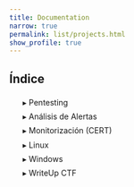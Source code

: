 ```yaml
---
title: Documentation
narrow: true
permalink: list/projects.html
show_profile: true
---
```


## Índice

<style>
	#menu * { list-style:none;}
	#menu li{ line-height:180%;}
	#menu li a{color:#222; text-decoration:none;}
	#menu li a:before{ content:"\025b8"; color:#ddd; margin-right:4px;}
	#menu input[name="list"] {
	    position: absolute;
	    left: -1000em;
	    }
	#menu label:before{ content:"\025b8"; margin-right:4px;}
	#menu input:checked ~ label:before{ content:"\025be";}
	#menu .interior{display: none;}
	#menu input:checked ~ ul{display:block;}
</style>


<ul id="menu">
   <li><input type="checkbox" name="list" id="nivel1-1"><label for="nivel1-1">Pentesting</label>
   <ul class="interior">

<div markdown="1">

{% assign pentesting = site.pages | where_exp: "item" , "item.path contains 'pentesting'"%}

{% for item in pentesting %}

- [{{item.title }}]({{item.url}})

{% endfor %}

</div>
	</ul>
   <li><input type="checkbox" name="list" id="nivel1-2"><label for="nivel1-2">Análisis de Alertas</label>
   <ul class="interior">

<div markdown="1">

{% assign analisisAlertas = site.pages | where_exp: "item" , "item.path contains 'analisisAlertas'"%}

{% for item in analisisAlertas %}

- [{{item.title }}]({{item.url}})

{% endfor %}

</div>
	</ul>
	<li><input type="checkbox" name="list" id="nivel1-3"><label for="nivel1-3">Monitorización (CERT)</label>
	   <ul class="interior">

<div markdown="1">

{% assign monitorizacion = site.pages | where_exp: "item" , "item.path contains 'monitorizacion'"%}

{% for item in monitorizacion %}

- [{{item.title }}]({{item.url}})

{% endfor %}

</div>
	</ul>
	<li><input type="checkbox" name="list" id="nivel1-4"><label for="nivel1-4">Linux</label>
	   <ul class="interior">

<div markdown="1">

{% assign linux = site.pages | where_exp: "item" , "item.path contains 'linux'"%}

{% for item in linux %}

- [{{item.title }}]({{item.url}})

{% endfor %}

</div>
	</ul>
	<li><input type="checkbox" name="list" id="nivel1-5"><label for="nivel1-5">Windows</label>
	   <ul class="interior">

<div markdown="1">

{% assign windows = site.pages | where_exp: "item" , "item.path contains 'windows'"%}

{% for item in windows %}

- [{{item.title }}]({{item.url}})

{% endfor %}

</div>
	</ul>
	<li><input type="checkbox" name="list" id="nivel1-6"><label for="nivel1-6">WriteUp CTF</label>
	   <ul class="interior">
	   	 	<li><input type="checkbox" name="list" id="nivel2-6"><label for="nivel2-6">HackTheBox CTF</label>
	         <ul class="interior">

<div markdown="1">

{% assign hackthebox = site.pages | where_exp: "item" , "item.path contains 'ctf/HackTheBox'"%}

{% for item in hackthebox %}

- [{{item.title }}]({{item.url}})

{% endfor %}

</div>
	            </ul>
	         </li>
	         <li><input type="checkbox" name="list" id="nivel2-7"><label for="nivel2-7">TryHackMe CTF</label>
	         <ul class="interior">

<div markdown="1">

{% assign tryhackme = site.pages | where_exp: "item" , "item.path contains 'ctf/TryHackMe'"%}

{% for item in tryhackme %}

- [{{item.title }}]({{item.url}})

{% endfor %}

</div>
	          </ul>
	        </li>
	</ul>

